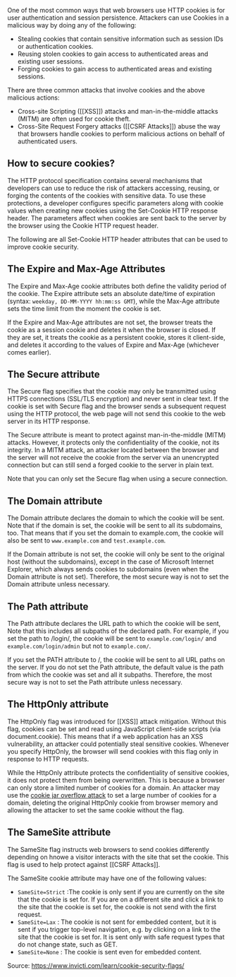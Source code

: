One of the most common ways that web browsers use HTTP cookies is for user authentication and session persistence. Attackers can use Cookies in a malicious way by doing any of the following:
- Stealing cookies that contain sensitive information such as session IDs or authentication cookies.
- Reusing stolen cookies to gain access to authenticated areas and existing user sessions.
- Forging cookies to gain access to authenticated areas and existing sessions.

There are three common attacks that involve cookies and the above malicious actions:
- Cross-site Scripting ([[XSS]]) attacks and man-in-the-middle attacks (MITM) are often used for cookie theft.
- Cross-Site Request Forgery attacks ([[CSRF Attacks]]) abuse the way that browsers handle cookies to perform malicious actions on behalf of authenticated users.

## How to secure cookies?

The HTTP protocol specification contains several mechanisms that developers can use to reduce the risk of attackers accessing, reusing, or forging the contents of the cookies with sensitive data. To use these protections, a developer configures specific parameters along with cookie values when creating new cookies using the Set-Cookie HTTP response header. The parameters affect when cookies are sent back to the server by the browser using the Cookie HTTP request header.

The following are all Set-Cookie HTTP header attributes that can be used to improve cookie security.

## The Expire and Max-Age Attributes

The Expire and Max-Age cookie attributes both define the validity period of the cookie. The Expire attribute sets an absolute date/time of expiration (syntax: `weekday, DD-MM-YYYY hh:mm:ss GMT`), while the Max-Age attribute sets the time limit from the moment the cookie is set.

If the Expire and Max-Age attributes are not set, the browser treats the cookie as a session cookie and deletes it when the browser is closed. If they are set, it treats the cookie as a persistent cookie, stores it client-side, and deletes it according to the values of Expire and Max-Age (whichever comes earlier).

## The Secure attribute

The Secure flag specifies that the cookie may only be transmitted using HTTPS connections (SSL/TLS encryption) and never sent in clear text. If the cookie is set with Secure flag and the browser sends a subsequent request using the HTTP protocol, the web page will not send this cookie to the web server in its HTTP response.

The Secure attribute is meant to protect against man-in-the-middle (MITM) attacks. However, it protects only the confidentiality of the cookie, not its integrity. In a MITM attack, an attacker located between the browser and the server will not receive the cookie from the server via an unencrypted connection but can still send a forged cookie to the server in plain text.

Note that you can only set the Secure flag when using a secure connection.

## The Domain attribute

The Domain attribute declares the domain to which the cookie will be sent. Note that if the domain is set, the cookie will be sent to all its subdomains, too. That means that if you set the domain to example.com, the cookie will also be sent to `www.example.com` and `test.example.com`.

If the Domain attribute is not set, the cookie will only be sent to the original host (without the subdomains), except in the case of Microsoft Internet Explorer, which always sends cookies to subdomains (even when the Domain attribute is not set). Therefore, the most secure way is not to set the Domain attribute unless necessary.

## The Path attribute

The Path attribute declares the URL path to which the cookie will be sent, Note that this includes all subpaths of the declared path. For example, if you set the path to /login/, the cookie will be sent to `example.com/login/` and `example.com/login/admin` but not to `example.com/`.

If you set the PATH attribute to /, the cookie will be sent to all URL paths on the server. If you do not set the Path attribute, the default value is the path from which the cookie was set and all it subpaths. Therefore, the most secure way is not to set the Path attribute unless necessary.

## The HttpOnly attribute

The HttpOnly flag was introduced for [[XSS]] attack mitigation. Without this flag, cookies can be set and read using JavaScript client-side scripts (via document.cookie). This means that if a web application has an XSS vulnerability, an attacker could potentially steal sensitive cookies. Whenever you specify HttpOnly, the browser will send cookies with this flag only in response to HTTP requests.

While the HttpOnly attribute protects the confidentiality of sensitive cookies, it does not protect them from being overwritten. This is because a browser can only store a limited number of cookies for a domain. An attacker may use the [cookie jar overflow attack](https://www.sjoerdlangkemper.nl/2020/05/27/overwriting-httponly-cookies-from-javascript-using-cookie-jar-overflow/) to set a large number of cookies for a domain, deleting the original HttpOnly cookie from browser memory and allowing the attacker to set the same cookie without the flag.

## The SameSite attribute

The SameSite flag instructs web browsers to send cookies differently depending on hnowe a visitor interacts with the site that set the cookie. This flag is used to help protect against [[CSRF Attacks]].

The SameSite cookie attribute may have one of the following values:
- `SameSite=Strict` :The cookie is only sent if you are currently on the site that the cookie is set for. If you are on a different site and click a link to the site that the cookie is set for, the cookie is not send with the first request.
- `SameSite=Lax` : The cookie is not sent for embedded content, but it is sent if you trigger top-level navigation, e.g. by clicking on a link to the site that the cookie is set for. It is sent only with safe request types that do not change state, such as GET.
- `SameSite=None` : The cookie is sent even for embedded content.


Source:
https://www.invicti.com/learn/cookie-security-flags/